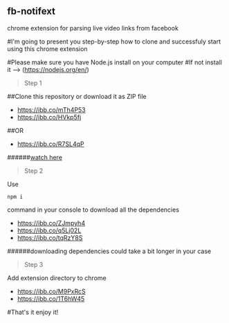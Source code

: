 ## fb-notifext
chrome extension for parsing live video links from facebook

#I'm going to present you step-by-step how to clone and successfuly start using this chrome extension

#Please make sure you have Node.js install on your computer
#If not install it --> (https://nodejs.org/en/)

>Step 1

##Clone this repository or download it as ZIP file

- https://ibb.co/mTh4P53
- https://ibb.co/HVkp5fj

##OR

- https://ibb.co/R7SL4qP

######[watch here](https://docs.github.com/en/repositories/creating-and-managing-repositories/cloning-a-repository)

>Step 2

Use

```
npm i
```

command in your console to download all the dependencies

- https://ibb.co/ZJmpyh4
- https://ibb.co/q5Lj02L
- https://ibb.co/tqRzY8S

######downloading dependencies could take a bit longer in your case

>Step 3

Add extension directory to chrome

- https://ibb.co/M9PxRcS
- https://ibb.co/1T6hW45

#That's it enjoy it!

